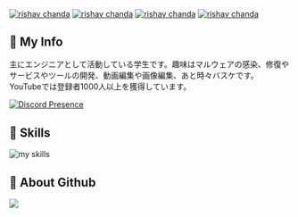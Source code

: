 <a href="https://www.youtube.com/@piennu_777" target="blank"><img align="center" src="https://img.shields.io/badge/YouTube-Check-ff7964.svg?style=for-the-badge" alt="rishav chanda"></a>
<a href="https://discord.gg/yQ8FR2ugJ4" target="blank"><img align="center" src="https://img.shields.io/badge/Discord-Join-811DF5.svg?style=for-the-badge" alt="rishav chanda"></a>
<a href="https://twitter.com/piennu_777" target="blank"><img align="center" src="https://img.shields.io/badge/Twitter-Check-24a3f1.svg?style=for-the-badge" alt="rishav chanda"></a>
<a href="https://piennu777.jp" target="blank"><img align="center" src="https://img.shields.io/badge/PIENNU777.JP-Check-fbcb30.svg?style=for-the-badge" alt="rishav chanda"></a>

## 🫠 My Info
主にエンジニアとして活動している学生です。趣味はマルウェアの感染、修復やサービスやツールの開発、動画編集や画像編集、あと時々バスケです。  
YouTubeでは登録者1000人以上を獲得しています。  

[![Discord Presence](https://lanyard.cnrad.dev/api/851357394976899116)](https://discord.com/users/851357394976899116)

## 🌱 Skills
<img alt="my skills" src="https://skillicons.dev/icons?theme=dark&perline=10&i=html,css,js,nodejs,nextjs,php,mysql,react,cs,dotnet,bots,discordjs,blender,cloudflare,replit,github,vercel,visualstudio,vscode,windows" />  

## 👀 About Github
<picture>
  <source
    srcset="https://github-readme-stats.vercel.app/api?username=piennu777&show_icons=true&theme=dark"
    media="(prefers-color-scheme: dark)"
  />
  <source
    srcset="https://github-readme-stats.vercel.app/api?username=piennu777&show_icons=true"
    media="(prefers-color-scheme: light), (prefers-color-scheme: no-preference)"
  />
  <img src="https://github-readme-stats.vercel.app/api?username=piennu777&show_icons=true" />
</picture>

